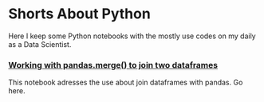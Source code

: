 # Shorts About Python
Here I keep some Python notebooks with the mostly use codes on my daily as a Data Scientist.

### [Working with pandas.merge() to join two dataframes](https://bit.ly/3Qf6SaZ)
This notebook adresses the use about join dataframes with pandas. Go here.
